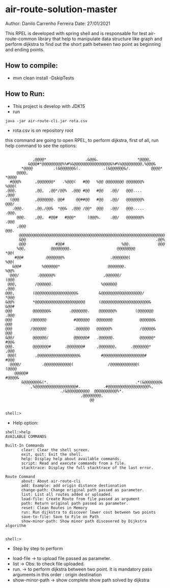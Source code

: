 # air-route-solution-master
Author: Danilo Carrenho Ferreira
Date: 27/01/2021

This RPEL is developed with spring shell and is responsable for test air-route-common library that help to manipulate data structure like graph and perform dijkstra to find out the short path between two point as beginning and ending points.

## How to compile:
* mvn clean install -DskipTests

## How to Run:
* This project is develop with JDK15
* run
```
java -jar air-route-cli.jar rota.csv
```
  * rota.csv is on repository root
  
 this command are going to open RPEL, to perform dijkstra, first of all, run help command to see the options:
 
 ```
                                                                                
             ,@@@@*                 .&@@&.                 *@@@@,               
           &@@@#*@@@@@@@@@%%#%&@@@@@@@@@@@@@@@@&%#%%@@@@@@@@@,%@@@&             
        *@@@@         .(&@@@@@@&(.          .(&@@@@@@&/.         @@@@*          
      @@@@,                                                        *@@@@        
   #@@@%      ,@@@@@@@*   .%@@@(   #@@   %@@ @@@@@@@@ @@@@@@@%        %@@@(     
 .@@@.        ,@@,  ,@@*/@@%  .@@@ #@@   #@@   .@@/   @@@....           ,@@@    
   (@@@       ,@@@@@@@. @@#     @@##@@   #@@   .@@/   @@@@@@@%         @@@/     
    .@@@.     ,@@,/@@&  *@@&  ,@@@ /@@*  @@@   .@@/   @@@.....       .@@@.      
      @@@.    ,@@,  #@@#   #@@@*     (@@@%.    .@@/   @@@@@@@%      .@@@        
      ,@@@                                                          @@@.        
       @@@@@@@@@@@@@@@@@@@@@@@@@@@@@@@@@@@@@@@@@@@@@@@@@@@@@@@@@@@@@@@@         
       &@@                                                         .@@%         
       @@@             #@@#                         %@@.            @@@         
      %@@,           @@@@@@@@.                    @@@@@@@@          *@@(        
     #@@#          @@@@@@@%                    .@@@@@@@(             %@@(       
    &@@#         %@@@@@@*                     @@@@@@@.                %@@%      
   @@@/        .@@@@@@%                     ,@@@@@@/                   (@@@     
  @@@,        /@@@@@@.                     %@@@@@@                      ,@@@    
 @@@,        (@@@@@@@@@@@@@@@@@@&         &@@@@@@@@@@@@@@@@@@/           *@@@   
&@@%        *@@@@@@@@@@@@@@@@@@@@@@      (@@@@@@@@@@@@@@@@@@@@@&          &@@#  
@@@         @@@@@@@&        .@@@@@@@.    @@@@@@@%        (@@@@@@@         .@@@  
@@@        /@@@@@@            #@@@@@@   @@@@@@@            @@@@@@&         @@@  
@@@        /@@@@@@            .@@@@@@   @@@@@@%            /@@@@@&         @@@  
&@@/        @@@@@@/           @@@@@@#   .@@@@@@.           @@@@@@*        #@@&  
 @@@.        @@@@@@@#      .@@@@@@@#     ,@@@@@@@,      .@@@@@@@*        ,@@@   
  @@@(        ,@@@@@@@@@@@@@@@@@@&         #@@@@@@@@@@@@@@@@@@#         #@@@    
   @@@@/         .@@@@@@@@@@@@(               /@@@@@@@@@@@@(          (@@@@     
     @@@@@#                                                        #@@@@&       
        &@@@@@@@&(*.                                      .*(&@@@@@@@&          
            ,%@@@@@@@@@@@@@@@@@@#.          .#@@@@@@@@@@@@@@@@@@%,              
                         ./&@@@@@@@@@@  @@@@@@@@@@%*.                           
                                  ,@@@@@@@@,                                    
                                      @@                                        
                                                                                

shell:>
 ```
 * Help option: 
 
 ```
 shell:>help
AVAILABLE COMMANDS

Built-In Commands
        clear: Clear the shell screen.
        exit, quit: Exit the shell.
        help: Display help about available commands.
        script: Read and execute commands from a file.
        stacktrace: Display the full stacktrace of the last error.

Route Command
        about: About air-route-cli
        add: Example: add origin distance destionation
        change-path: Change original path passed as parameter.
        list: List all routes added or uploaded.
        load-file: Create Route from file passed as argument
        path: Return original path passed as parameter.
        reset: Clean Routes in Memory
        run: Run dijkstra to discover lower cost between two points 
        save-to-file: Save to File on Path
        show-minor-path: Show minor path discovered by Dijkstra algorithm 


shell:>
 ```
 * Step by step to perform
 - load-file  -> to upload file passed as parameter.
 - list ->  Obs: to check file uploaded.
 - run. -> to perform dijkstra between two point. It is mandatory pass arguments in this order : origin destination
 - show-minor-path -> show complete show path solved by dijkstra


